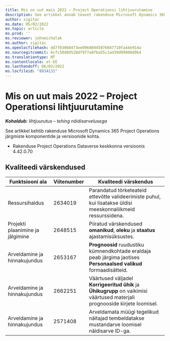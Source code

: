 ```yaml
---
title: Mis on uut mais 2022 – Project Operationsi lihtjuurutamine
description: See artikkel annab teavet rakenduse Microsoft Dynamics 365 Project Operations lihtjuurutamise 2022. a mai väljalaskes saadaolevate kvaliteedivärskenduste kohta.
author: sigitac
ms.date: 05/02/2022
ms.topic: article
ms.prod: ''
ms.reviewer: johnmichalak
ms.author: sigitac
ms.openlocfilehash: dd7f03068473ee09608945876047710fa44e914a
ms.sourcegitcommit: 6cfc50d89528df977a8f6a55c1ad39d99800d9b4
ms.translationtype: MT
ms.contentlocale: et-EE
ms.lasthandoff: 06/03/2022
ms.locfileid: "8934131"
---
```

# <a name="whats-new-may-2022---project-operations-lite-deployment"></a>Mis on uut mais 2022 – Project Operationsi lihtjuurutamine

_**Kohaldub:** lihtjuurutus – tehing näidisarvelusega_

See artikkel kehtib rakenduse Microsoft Dynamics 365 Project Operations järgmiste komponentide ja versioonide kohta.

- Rakenduse Project Operations Dataverse keskkonna versioonis 4.42.0.70

## <a name="quality-updates"></a>Kvaliteedi värskendused

| Funktsiooni ala | Viitenumber | Kvaliteedi värskendus |
| --- | --- | --- |
| Ressursihaldus | 2634019 | Parandatud tõrketeateid ettevõtte valideerimiste puhul, kui lisatakse üldisi meeskonnaliikmeid ressurssidena. |
| Projekti plaanimine ja jälgimine | 2648515 | Piiratud värskendused **omanikud**, **oleku** ja **staatus** ajastamisüksustes. |
| Arveldamine ja hinnakujundus | 2653167 | **Prognoosid** ruudustiku kümnendkohtade eraldaja peab järgima jaotises **Personaalsed valikud** formaadisätteid. |
| Arveldamine ja hinnakujundus| 2662251 | Väärtused väljadel **Korrigeeritud ühik** ja **Ühikugrupp** on vaikimisi väärtused materjali prognooside kirjete loomisel. |
| Arveldamine ja hinnakujundus| 2571408 | Arveldamata müügi tegelikud näitajad tembeldatakse mustandarve loomisel näidisarve ID-ga. |

